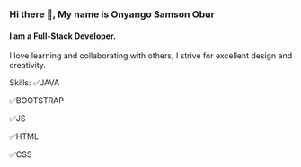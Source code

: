 ### Hi there 👋, My name is Onyango Samson Obur
#### I am a Full-Stack Developer.
I love learning and collaborating with others, I strive for excellent design and creativity.

Skills:
✅JAVA 

✅BOOTSTRAP

✅JS 

✅HTML 

✅CSS










